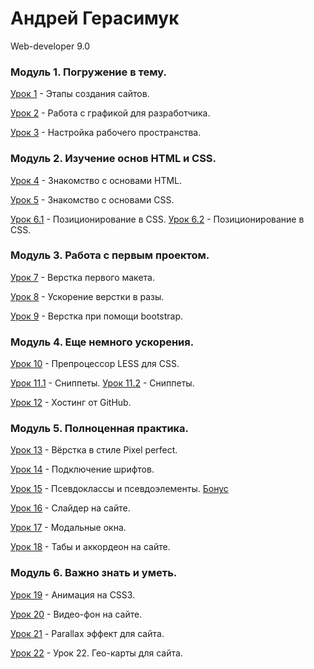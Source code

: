 # Андрей Герасимук
Web-developer 9.0


### Модуль 1. Погружение в тему.
[Урок 1][1] - Этапы создания сайтов.

[Урок 2][2] - Работа с графикой для разработчика.

[Урок 3][3] - Настройка рабочего пространства.


### Модуль 2. Изучение основ HTML и CSS.
[Урок 4][4] - Знакомство с основами HTML.

[Урок 5][5] - Знакомство с основами CSS.

[Урок 6.1][6-1] - Позиционирование в CSS.
[Урок 6.2][6-2] - Позиционирование в CSS.


### Модуль 3. Работа с первым проектом.

[Урок 7][7] - Верстка первого макета.

[Урок 8][8] - Ускорение верстки в разы.

[Урок 9][9] - Верстка при помощи bootstrap.


### Модуль 4. Еще немного ускорения.

[Урок 10][10] - Препроцессор LESS для CSS. 

[Урок 11.1][11-1] - Сниппеты. 
[Урок 11.2][11-2] - Сниппеты. 

[Урок 12][12] - Хостинг от GitHub.


### Модуль 5. Полноценная практика.

[Урок 13][13] - Вёрстка в стиле Pixel perfect.

[Урок 14][14] - Подключение шрифтов.

[Урок 15][15] - Псевдоклассы и псевдоэлементы. [Бонус][15-1]

[Урок 16][16] - Слайдер на сайте.

[Урок 17][17] - Модальные окна.

[Урок 18][18] - Табы и аккордеон на сайте.


### Модуль 6. Важно знать и уметь.

[Урок 19][19] - Анимация на CSS3.

[Урок 20][20] - Видео-фон на сайте.

[Урок 21][21] - Parallax эффект для сайта.

[Урок 22][22] - Урок 22. Гео-карты для сайта.

[1]: https://xd.adobe.com/view/ab8fd851-556d-46a1-be06-cd98ede84863 "Прототипирование многостраничного сайта"
[2]: https://cloud.mail.ru/public/CQBS/BUp3gnjHD "Вырезать из макета всю графику"
[3]: https://cloud.mail.ru/public/Ecar/kEfF3scvD "Настраиваем автообновление страницы browser-sync"
[4]: https://andreygerasimuk.github.io/lesson4/ "Знакомство с основами HTML"
[5]: https://andreygerasimuk.github.io/lesson4/ "Знакомство с основами CSS"
[6-1]: https://andreygerasimuk.github.io/lesson6-1/ "Создать документ html внутри которого должен находится элемент шапка сайта с навигацией"
[6-2]: https://andreygerasimuk.github.io/lesson6-2/ "Создать документ HTML, в котором находится блочный элемент"
[7]: https://andreygerasimuk.github.io/lesson7/ "Пробуем верстку на чистом HTML И CSS"
[8]: https://andreygerasimuk.github.io/lesson8/ "Сверстать ряд, в котором 6 иконок. Адаптив"
[9]: https://andreygerasimuk.github.io/lesson9/ "Верстка при помощи bootstrap"
[10]: https://andreygerasimuk.github.io/lesson10/ "Препроцессор LESS для CSS"
[11-1]: https://cloud.mail.ru/public/ANPX/2TW3moKth "скриншот пройденного тренажера по emmet"
[11-2]: https://cloud.mail.ru/public/4Uwf/4qbrbZywd "скриншот первого сниппета"
[12]: https://andreygerasimuk.github.io/ "Заливаем свой первый сайт на GitHub Pages"
[13]: https://andreygerasimuk.github.io/lesson13/ "Вёрстка Pixel perfect"
[14]: https://andreygerasimuk.github.io/lesson14/ "Подключение шрифтов"
[15]: https://andreygerasimuk.github.io/lesson15/ "Псевдоклассы и псевдоэлементы"
[15-1]: https://andreygerasimuk.github.io/lesson152/ "Бонус :)"
[16]: https://andreygerasimuk.github.io/lesson16/ "Слайдер на сайте"
[17]: https://andreygerasimuk.github.io/lesson17/ "Модальные окна"
[18]: https://andreygerasimuk.github.io/lesson18/ "Табы и аккордеон"
[19]: https://andreygerasimuk.github.io/lesson19/ "Анимация на CSS3"
[20]: https://andreygerasimuk.github.io/lesson20/ "Видео-фон на сайте"
[21]: https://andreygerasimuk.github.io/lesson21/ "Parallax эффект для сайта"
[22]: https://andreygerasimuk.github.io/lesson22/ "Урок 22. Гео-карты для сайта"
